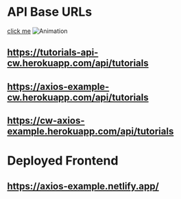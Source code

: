 # API Base URLs
[click me](https://62cc5ae10f5bce42839eeaba--meta-add-tutorial.netlify.app/)
![Animation](https://user-images.githubusercontent.com/101858286/178322586-f7e5b36c-c5f0-4c2c-b818-c44c0ecd882c.gif)

## https://tutorials-api-cw.herokuapp.com/api/tutorials

## https://axios-example-cw.herokuapp.com/api/tutorials

## https://cw-axios-example.herokuapp.com/api/tutorials

# Deployed Frontend

## https://axios-example.netlify.app/
